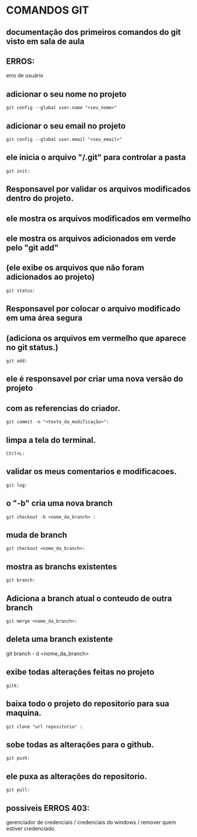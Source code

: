 # COMANDOS GIT
## documentação dos primeiros comandos do git visto em sala de aula

## ERROS:
erro de usuário

## adicionar o seu nome no projeto
````
git config --global user.name "<seu_nome>" 

````
##  adicionar o seu email no projeto
````
git config --global user.email "<seu_email>"

````
##  ele inicia o arquivo "/.git" para controlar a pasta
````
git init:
````
##  Responsavel por validar os arquivos modificados dentro do projeto.
##  ele mostra os arquivos modificados em vermelho
##  ele mostra os arquivos adicionados em verde pelo "git add"
##  (ele exibe os arquivos que não foram adicionados ao projeto)
````
git status: 
````
##  Responsavel por colocar o arquivo modificado em uma área segura
##  (adiciona os arquivos em vermelho que aparece no git status.)
````
git add: 
````
##  ele é responsavel por criar uma nova versão do projeto
##  com as referencias do criador.
````
git commit -n "<texto_da_modificação>": 
````

 ##  limpa a tela do terminal.
````
Ctrl+L:
````
 ##  validar os meus comentarios e modificacoes.
````
git log:
````
##   o "-b" cria uma nova branch
````
git checkout -b <nome_da_branch> :
````
##  muda de branch
````
git checkout <nome_da_branch>: 
````
##  mostra as branchs existentes
````
git branch: 
````
##   Adiciona a branch atual o conteudo de outra branch
````
git merge <nome_da_branch>:
````
## deleta uma branch existente
git branch - d <nome_da_branch>
##  exibe todas alterações feitas no projeto
````
gitk: 
````
##   baixa todo o projeto do repositorio para sua maquina.
````
git clone "url repositorio" :
````
##  sobe todas as alterações para o github.
````
git push: 
````
##   ele puxa as alterações do repositorio.
````
git pull:

````

##  possiveis ERROS 403:

gerenciador de credenciais / credenciais do windows / remover quem estiver credenciado
